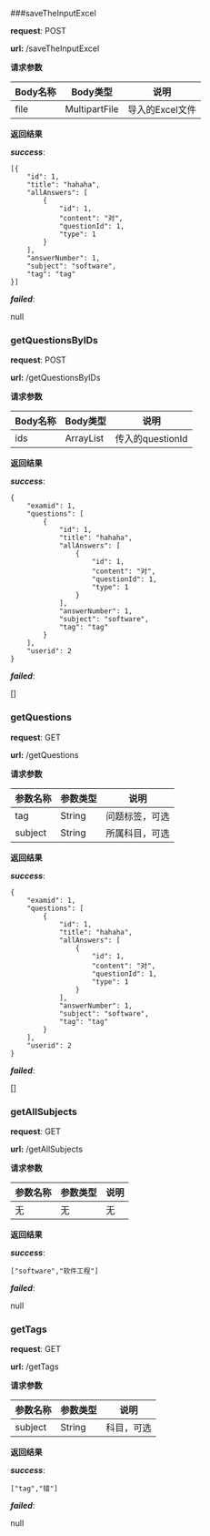 
###saveTheInputExcel

**request**: POST

**url:** /saveTheInputExcel

**请求参数**

| Body名称 | Body类型        | 说明         |
| ------ | ------------- | ---------- |
| file   | MultipartFile | 导入的Excel文件 |

**返回结果**

***success***:

```
[{
    "id": 1,
    "title": "hahaha",
    "allAnswers": [
        {
            "id": 1,
            "content": "对",
            "questionId": 1,
            "type": 1
        }
    ],
    "answerNumber": 1,
    "subject": "software",
    "tag": "tag"
}]
```

***failed***:

null

### getQuestionsByIDs

**request**: POST

**url:** /getQuestionsByIDs

**请求参数**

| Body名称 | Body类型             | 说明            |
| ------ | ------------------ | ------------- |
| ids    | ArrayList<Integer> | 传入的questionId |

**返回结果**

***success***:

```
{
    "examid": 1,
    "questions": [
        {
            "id": 1,
            "title": "hahaha",
            "allAnswers": [
                {
                    "id": 1,
                    "content": "对",
                    "questionId": 1,
                    "type": 1
                }
            ],
            "answerNumber": 1,
            "subject": "software",
            "tag": "tag"
        }
    ],
    "userid": 2
}
```

***failed***:

[]

### getQuestions

**request**: GET

**url:** /getQuestions

**请求参数**

| 参数名称    | 参数类型   | 说明      |
| ------- | ------ | ------- |
| tag     | String | 问题标签，可选 |
| subject | String | 所属科目，可选 |

**返回结果**

***success***:

```
{
    "examid": 1,
    "questions": [
        {
            "id": 1,
            "title": "hahaha",
            "allAnswers": [
                {
                    "id": 1,
                    "content": "对",
                    "questionId": 1,
                    "type": 1
                }
            ],
            "answerNumber": 1,
            "subject": "software",
            "tag": "tag"
        }
    ],
    "userid": 2
}
```

***failed***:

[]

### getAllSubjects

**request**: GET

**url:** /getAllSubjects

**请求参数**

| 参数名称 | 参数类型 | 说明   |
| ---- | ---- | ---- |
| 无    | 无    | 无    |

**返回结果**

***success***:

```
["software","软件工程"]
```

***failed***:

null

### getTags

**request**: GET

**url:** /getTags

**请求参数**

| 参数名称    | 参数类型   | 说明    |
| ------- | ------ | ----- |
| subject | String | 科目，可选 |

**返回结果**

***success***:

```
["tag","错"]
```

***failed***:

null

